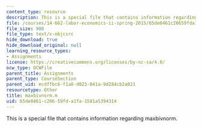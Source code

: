 ```yaml
---
content_type: resource
description: This is a special file that contains information regarding maxbivnorm.
file: /courses/14-662-labor-economics-ii-spring-2015/65de0461c20659fda1fa1581a5394314_maxbivnorm.m
file_size: 908
file_type: text/x-objcsrc
hide_download: true
hide_download_original: null
learning_resource_types:
- Assignments
license: https://creativecommons.org/licenses/by-nc-sa/4.0/
ocw_type: OCWFile
parent_title: Assignments
parent_type: CourseSection
parent_uid: ecdffbc6-f1a8-d023-041a-9d284cb2a021
resourcetype: Other
title: maxbivnorm.m
uid: 65de0461-c206-59fd-a1fa-1581a5394314
---
```

This is a special file that contains information regarding maxbivnorm.